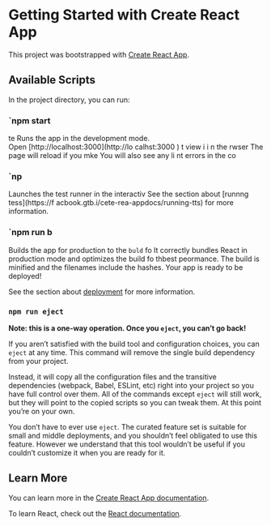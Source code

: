 # Getting Started with Create React App

This project was bootstrapped with [Create React App](https://github.com/facebook/create-react-app).

## Available Scripts

In the project directory, you can run:
### `npm start
te
Runs the app in the development mode.   
Open [http://localhost:3000](http://lo calhst:3000  ) t view    i i n the rwser
The page will reload if you mke 
You will also see any li nt errors in the co   
### `np
Launches the test runner in the interactiv
See the section about [runnng tess](https://f acbook.gtb.i/cete-rea-appdocs/running-tts) for more information.
### `npm run b
Builds the app for production to the `buld` fo
It correctly bundles React in production mode and optimizes the build fo thbest peormance.
The build is minified and the filenames include the hashes.
Your app is ready to be deployed!

See the section about [deployment](https://facebook.github.io/create-react-app/docs/deployment) for more information.

### `npm run eject`

**Note: this is a one-way operation. Once you `eject`, you can’t go back!**

If you aren’t satisfied with the build tool and configuration choices, you can `eject` at any time. This command will remove the single build dependency from your project.

Instead, it will copy all the configuration files and the transitive dependencies (webpack, Babel, ESLint, etc) right into your project so you have full control over them. All of the commands except `eject` will still work, but they will point to the copied scripts so you can tweak them. At this point you’re on your own.

You don’t have to ever use `eject`. The curated feature set is suitable for small and middle deployments, and you shouldn’t feel obligated to use this feature. However we understand that this tool wouldn’t be useful if you couldn’t customize it when you are ready for it.

## Learn More

You can learn more in the [Create React App documentation](https://facebook.github.io/create-react-app/docs/getting-started).

To learn React, check out the [React documentation](https://reactjs.org/).
